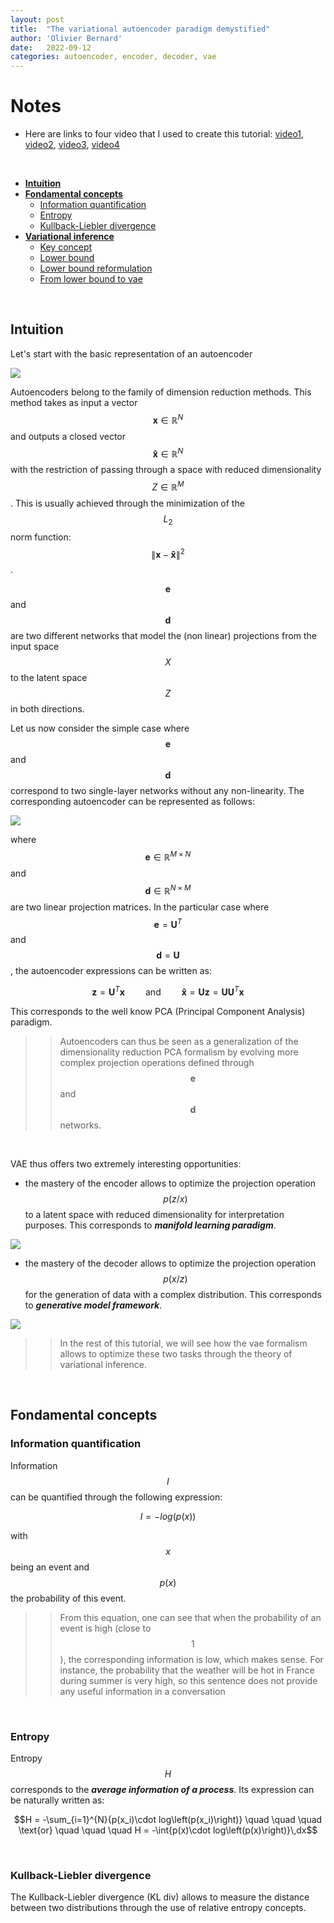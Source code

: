 ```yaml
---
layout: post
title:  "The variational autoencoder paradigm demystified"
author: 'Olivier Bernard'
date:   2022-09-12
categories: autoencoder, encoder, decoder, vae
---
```


# Notes

* Here are links to four video that I used to create this tutorial: [video1](https://www.youtube.com/watch?v=4toWtb7PRH4), [video2](https://www.youtube.com/watch?v=uKxtmkfeuxg), [video3](https://www.youtube.com/watch?v=BxkZcS1pLpw), [video4](https://www.youtube.com/watch?v=uaaqyVS9-rM)

&nbsp;

- [**Intuition**](#intuition)
- [**Fondamental concepts**](#fondamental-concepts)
  - [Information quantification](#information-quantification)
  - [Entropy](#entropy)
  - [Kullback-Liebler divergence](#kullback-liebler-divergence)    
- [**Variational inference**](#variational-inference)
  - [Key concept](#key-concept)
  - [Lower bound](#lower-bound)
  - [Lower bound reformulation](#lower-bound-reformulation)  
  - [From lower bound to vae](#from-lower-bound-to-)    

&nbsp;

## **Intuition**
Let's start with the basic representation of an autoencoder

![](/collections/images/vae/autoencoder.jpg)

Autoencoders belong to the family of dimension reduction methods. This method takes as input a vector $$\mathbf{x} \in \mathbb{R}^N$$ and outputs a closed vector $$\mathbf{\hat{x}} \in \mathbb{R}^N$$ with the restriction of passing through a space with reduced dimensionality $$Z \in \mathbb{R}^M$$. This is usually achieved through the minimization of the $$L_2$$ norm function: $$\lVert \mathbf{x} - \mathbf{\hat{x}} \rVert^2$$.

$$\mathbf{e}$$ and $$\mathbf{d}$$ are two different networks that model the (non linear) projections from the input space $$X$$ to the latent space $$Z$$ in both directions. 

Let us now consider the simple case where $$\mathbf{e}$$ and $$\mathbf{d}$$ correspond to two single-layer networks without any non-linearity. The corresponding autoencoder can be represented as follows:

![](/collections/images/vae/simplified_autoencoder.jpg)

where $$\mathbf{e} \in \mathbb{R}^{M \times N}$$ and $$\mathbf{d} \in \mathbb{R}^{N \times M}$$ are two linear projection matrices. In the particular case where $$\mathbf{e} = \mathbf{U}^T$$ and $$\mathbf{d} = \mathbf{U}$$, the autoencoder expressions can be written as:

$$\mathbf{z} = \mathbf{U}^T\mathbf{x} \quad\quad \text{and} \quad\quad \mathbf{\hat{x}} = \mathbf{U}\mathbf{z}=\mathbf{U}\mathbf{U}^T\mathbf{x}$$

This corresponds to the well know PCA (Principal Component Analysis) paradigm. 

>>Autoencoders can thus be seen as a generalization of the dimensionality reduction PCA formalism by evolving more complex projection operations defined through $$\mathbf{e}$$ and $$\mathbf{d}$$ networks.

&nbsp;


VAE thus offers two extremely interesting opportunities:
* the mastery of the encoder allows to optimize the projection operation $$p(z/x)$$ to a latent space with reduced dimensionality for interpretation purposes. This corresponds to ***manifold learning paradigm***.

![](/collections/images/vae/encoder_illustration.jpg)

* the mastery of the decoder allows to optimize the projection operation $$p(x/z)$$ for the generation of data with a complex distribution. This corresponds to ***generative model framework***.

![](/collections/images/vae/decoder_illustration.jpg)

>>In the rest of this tutorial, we will see how the vae formalism allows to optimize these two tasks through the theory of variational inference.

&nbsp;

## **Fondamental concepts**

### Information quantification

Information $$I$$ can be quantified through the following expression:

$$I = -log(p(x))$$

with $$x$$ being an event and $$p(x)$$ the probability of this event. 

>>From this equation, one can see that when the probability of an event is high (close to $$1$$), the corresponding information is low, which makes sense. For instance, the probability that the weather will be hot in France during summer is very high, so this sentence does not provide any useful information in a conversation


&nbsp;

### Entropy

Entropy $$H$$ corresponds to the ***average information of a process***. Its expression can be naturally written as:

$$H = -\sum_{i=1}^{N}{p(x_i)\cdot log\left(p(x_i)\right)} \quad \quad \quad \text{or} \quad \quad \quad H = -\int{p(x)\cdot log\left(p(x)\right)}\,dx$$

&nbsp;

### Kullback-Liebler divergence

The Kullback-Liebler divergence (KL div) allows to measure the distance between two distributions through the use of relative entropy concepts.



